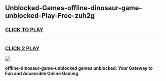 
## Unblocked-Games-offline-dinosaur-game-unblocked-Play-Free-zuh2g
<h3>
<a href="https://premium76.site?title=offline-dinosaur-game-unblocked&ref=10A">CLICK TO PLAY</a></h3>
<hr>

<h3>
<a href="https://premium76.site?title=offline-dinosaur-game-unblocked&ref=10A">CLICK 2 PLAY</a>
  
</h3>

<a href="https://premium76.site?title=offline-dinosaur-game-unblocked&ref=10A"><img src="https://clearcache.store/games.png"></a>


**offline-dinosaur-game-unblocked games unblocked: Your Gateway to Fun and Accessible Online Gaming**
